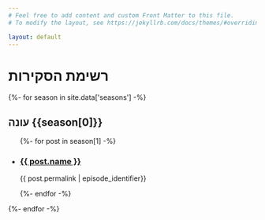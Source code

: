 ```yaml
---
# Feel free to add content and custom Front Matter to this file.
# To modify the layout, see https://jekyllrb.com/docs/themes/#overriding-theme-defaults

layout: default
---
```

<h1>רשימת הסקירות</h1>
{%- for season in site.data['seasons'] -%}
<h2>עונה {{season[0]}}</h2>
<ul class="image-list-small">
    {%- for post in season[1] -%}
    <li>
    <a href="{{ site.baseurl }}{{ post.permalink }}" style="background-image: url('{{ site.baseurl }}/assets/img/reviews/{{ post.permalink | episode_identifier}}/Header');"></a>
    <div class="details">
        <h3><a href="{{ site.baseurl }}{{ post.permalink }}">{{ post.name }}</a></h3>
        <p class="image-author">{{ post.permalink | episode_identifier}}</p>
    </div>
    </li>
    {%- endfor -%}
</ul>
{%- endfor -%}


